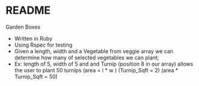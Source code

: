 # README

Garden Boxes

* Written in Ruby
* Using Rspec for testing 
* Given a length, width and a Vegetable from veggie array we can determine how many of selected vegetables we can plant;
* Ex: length of 5, width of 5 and and Turnip (position 8 in our array) allows the user to plant 50 turnips 
(area = l * w )
(Turnip_Sqft = 2)
(area * Turnip_Sqft = 50)
